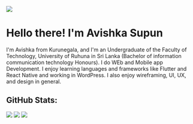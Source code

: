 [![](https://visitcount.itsvg.in/api?id=Achinit99&icon=0&color=0)](https://visitcount.itsvg.in)



# Hello there! I'm Avishka Supun

I'm Avishka from Kurunegala, and I'm an Undergraduate of the Faculty of Technology, University of Ruhuna in Sri Lanka (Bachelor of information communication technology Honours). I do WEb and Mobile app Development. I enjoy learning languages and frameworks like Flutter and React Native and working in WordPress. I also enjoy wireframing, UI, UX, and design in general.


## GitHub Stats:

![](https://github-readme-stats.vercel.app/api?username=Avishkasj&theme=dark&hide_border=true&include_all_commits=false&count_private=false)
![](https://github-readme-streak-stats.herokuapp.com/?user=Avishkasj&theme=dark&hide_border=true)
![](https://github-readme-stats.vercel.app/api/top-langs/?username=Avishkasj&theme=dark&hide_border=true&include_all_commits=false&count_private=false&layout=compact)



